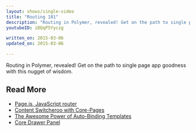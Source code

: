 ```yaml
---
layout: shows/single-video
title: "Routing 101"
description: "Routing in Polymer, revealed! Get on the path to single page app goodness with this nugget of wisdom."
youtubeID: iDQqP5Yyczg

written_on: 2015-03-06
updated_on: 2015-03-06

---
```


Routing in Polymer, revealed! Get on the path to single page app goodness with this nugget of wisdom.

## Read More

- [Page.js, JavaScript router](https://github.com/visionmedia/page.js)
- [Content Switcheroo with Core-Pages](https://developers.google.com/web/shows/polycasts/season-2/content-switcheroo)
- [The Awesome Power of Auto-Binding Templates](https://developers.google.com/web/shows/polycasts/season-2/awesome-power-of-auto-binding)
- [Core Drawer Panel](https://developers.google.com/web/shows/polycasts/season-1/core-drawer-panel)

